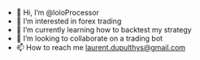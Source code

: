 - 👋 Hi, I’m @loloProcessor
- 👀 I’m interested in forex trading
- 🌱 I’m currently learning how to backtest my strategy
- 💞️ I’m looking to collaborate on a trading bot
- 📫 How to reach me laurent.dupulthys@gmail.com
